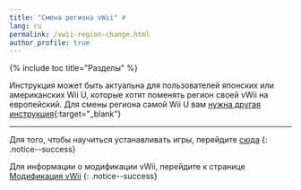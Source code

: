 ```yaml
---
title: "Смена региона vWii" #
lang: ru
permalink: /vwii-region-change.html
author_profile: true
---
```


{% include toc title="Разделы" %}

Инструкция может быть актуальна для пользователей японских или американских Wii U, которые хотят поменять регион своей vWii на европейский. 
Для смены региона самой Wii U вам [нужна другая инструкция](wiiu-region-change){:target="_blank"}

___

Для того, чтобы научиться устанавливать игры, перейдите [сюда](games)
{: .notice--success}

Для информации о модификации vWii, перейдите к странице [Модификация vWii](vwii-modding)
{: .notice--success}